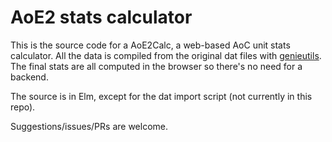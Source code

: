 # AoE2 stats calculator

This is the source code for a AoE2Calc, a web-based AoC unit stats calculator. All the data is
compiled from the original dat files with [genieutils](https://github.com/Tapsa/genieutils).
The final stats are all computed in the browser so there's no need for a backend.

The source is in Elm, except for the dat import script (not currently in this repo).

Suggestions/issues/PRs are welcome.